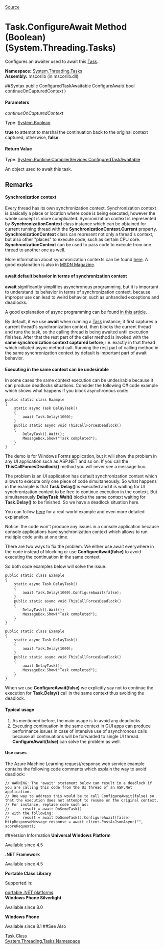 
[Source](https://msdn.microsoft.com/en-us/library/hh195037(l=en-us,v=VS.110).aspx)

# Task.ConfigureAwait Method (Boolean) (System.Threading.Tasks)

Configures an awaiter used to await this [Task][1].

**Namespace:**
[System.Threading.Tasks][2]  
**Assembly:**
mscorlib (in mscorlib.dll)

##Syntax
    public ConfiguredTaskAwaitable ConfigureAwait(
    	bool continueOnCapturedContext
    )

#### Parameters

*continueOnCapturedContext*

Type: [System.Boolean][3]

**true** to attempt to marshal the continuation back to the original context captured; otherwise, **false**.

#### Return Value
Type: [System.Runtime.CompilerServices.ConfiguredTaskAwaitable][5]

An object used to await this task.

## Remarks

#### Synchronization context

Every thread has its own synchronization context. Synchronization context is basically a place or location where code is being executed, however the whole concept is more complicated. Syncronization context is represented by **SynchronizationContext** class instance which can be obtained for current running thread with the **SynchronizationContext.Current** property. **SynchronizationContext** class can represent not only a thread's context, but also other "places" to execute code, such as certain CPU core. **SynchronizationContext** can be used to pass code to execute from one thread to another one as well.

More information about synchronization contexts can be found [here][6]. A good explanation is also in [MSDN Magazine][7].

#### **await** default behavior in terms of synchronization context

**await** significantly simplifies asynchronous programming, but it is important to understand its behavior in terms of synchronization context, because improper use can lead to weird behavior, such as unhandled exceptions and deadlocks.

A good explanation of async programming can be found [in this article][8].

By default, if we use **await** when running a [Task][9] instance, it first captures a current thread's synchronization context, then blocks the current thread and runs the task, so the calling thread is being awaited until execution finishes. After that the rest part of the caller method is invoked with the **same synchronization context captured before**, i.e. exactly in that thread which initiated async method call. Running the rest part of calling method in the same synchronization context by default is important part of await behavior.

#### Executing in the same context can be undesirable

In some cases the same context execution can be undesirable because it can produce deadlocks situations. Consider the following C# code example which shows what happens if you block asynchronous code:

```
public static class Example
{
	static async Task DelayTask()
	{
		await Task.Delay(1000);
	}
	public static async void ThisCallForcesDeadlock()
	{
		DelayTask().Wait();
		MessageBox.Show("Task completed");
	}
}
```

The demo is for Windows Forms application, but it will show the problem in any UI application such as ASP.NET and so on. If you call the **ThisCallForcesDeadlock()** method you will never see a message box.

The problem is an UI application has default synchronization context which allows to execute only one piece of code simultaneously. So what happens in the example is that **Task.Delay()** is executed and it is waiting for UI synchronization context to be free to continue execution in the context. But simultaneously **DelayTask.Wait()** blocks the same context waiting for **Task.Delay()** to be finished. So we have a deadlock situation here.

You can follow [here][10] for a real-world example and even more detailed explanation.

Notice: the code won't produce any issues in a console application because console applications have synchronization context which allows to run multiple code units at one time.

There are two ways to fix the problem. We either use await everywhere in the code instead of blocking or use **ConfigureAwait(false)** to avoid executing the continuation in the same context.

So both code examples below will solve the issue.

```
public static class Example
{
	static async Task DelayTask()
	{
		await Task.Delay(1000).ConfigureAwait(false);
	}
	public static async void ThisCallForcesDeadlock()
	{
		DelayTask().Wait();
		MessageBox.Show("Task completed");
	}
}
```

```
public static class Example
{
	static async Task DelayTask()
	{
		await Task.Delay(1000);
	}
	public static async void ThisCallForcesDeadlock()
	{
		await DelayTask();
		MessageBox.Show("Task completed");
	}
}
```

When we use **ConfigureAwait(false)** we explicitly say not to continue the execution for **Task.Delay()** call in the same context thus avoiding the deadlock.

#### Typical usage

1. As mentioned before, the main usage is to avoid any deadlocks.
2. Executing continuation in the same context in GUI apps can produce performance issues in case of intensive use of asynchronous calls because all continuations will be forwarded to single UI thread. **ConfigureAwait(false)** can solve the problem as well.

#### Use cases

The Azure Machine Learning request/response web service example contains the following code comments which explain the way to avoid deadlock:

```
// WARNING: The 'await' statement below can result in a deadlock if you are calling this code from the UI thread of an ASP.Net application.
// One way to address this would be to call ConfigureAwait(false) so that the execution does not attempt to resume on the original context.
// For instance, replace code such as:
//      result = await DoSomeTask()
// with the following:
//      result = await DoSomeTask().ConfigureAwait(false)
HttpResponseMessage response = await client.PostAsJsonAsync("", scoreRequest);
```

##Version Information
**Universal Windows Platform**

Available since 4.5

  
**.NET Framework**

Available since 4.5

  
**Portable Class Library**

Supported in:

[portable .NET platforms][4]  
**Windows Phone Silverlight**

Available since 8.0

  
**Windows Phone**

Available since 8.1
##See Also
<p><a href="https://msdn.microsoft.com/en-us/library/system.threading.tasks.task(v=vs.110).aspx">Task Class</a><br><a href="https://msdn.microsoft.com/en-us/library/system.threading.tasks(v=vs.110).aspx">System.Threading.Tasks Namespace</a><br></p>

[1]: https://msdn.microsoft.com/en-us/library/system.threading.tasks.task(v=vs.110).aspx
[2]: https://msdn.microsoft.com/en-us/library/system.threading.tasks(v=vs.110).aspx
[3]: https://msdn.microsoft.com/en-us/library/system.boolean(v=vs.110).aspx
[4]: https://msdn.microsoft.com/en-us/library/gg597391.aspx
[5]: https://msdn.microsoft.com/en-us/library/system.runtime.compilerservices.configuredtaskawaitable(v=vs.110).aspx
[6]: https://msdn.microsoft.com/en-us/library/system.threading.synchronizationcontext(v=vs.110).aspx
[7]: https://msdn.microsoft.com/magazine/gg598924.aspx
[8]: https://msdn.microsoft.com/en-us/library/vstudio/hh191443(v=vs.110).aspx
[9]: https://msdn.microsoft.com/en-us/library/system.threading.tasks.task(v=vs.110).aspx
[10]: http://blog.stephencleary.com/2012/07/dont-block-on-async-code.html
